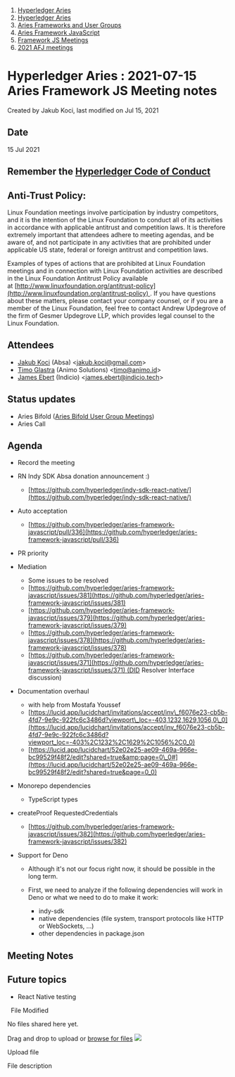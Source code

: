 1. [Hyperledger Aries](index.html)
2. [Hyperledger Aries](Hyperledger-Aries_18481154.html)
3. [Aries Frameworks and User Groups](Aries-Frameworks-and-User-Groups_18481290.html)
4. [Aries Framework JavaScript](Aries-Framework-JavaScript_18482463.html)
5. [Framework JS Meetings](Framework-JS-Meetings_18482467.html)
6. [2021 AFJ meetings](2021-AFJ-meetings_18514593.html)

# Hyperledger Aries : 2021-07-15 Aries Framework JS Meeting notes

Created by Jakub Koci, last modified on Jul 15, 2021

## Date

15 Jul 2021

## Remember the [Hyperledger Code of Conduct](https://lf-hyperledger.atlassian.net/wiki/display/HYP/Hyperledger+Code+of+Conduct)

## Anti-Trust Policy:

Linux Foundation meetings involve participation by industry competitors, and it is the intention of the Linux Foundation to conduct all of its activities in accordance with applicable antitrust and competition laws. It is therefore extremely important that attendees adhere to meeting agendas, and be aware of, and not participate in any activities that are prohibited under applicable US state, federal or foreign antitrust and competition laws.

Examples of types of actions that are prohibited at Linux Foundation meetings and in connection with Linux Foundation activities are described in the Linux Foundation Antitrust Policy available at [http://www.linuxfoundation.org/antitrust-policy](http://www.linuxfoundation.org/antitrust-policy) . If you have questions about these matters, please contact your company counsel, or if you are a member of the Linux Foundation, feel free to contact Andrew Updegrove of the firm of Gesmer Updegrove LLP, which provides legal counsel to the Linux Foundation.

## Attendees

- [Jakub Koci](https://lf-hyperledger.atlassian.net/wiki/people/557058:a09deeb2-174a-4e43-9fd0-890f4d055dd5?ref=confluence) (Absa) &lt;jakub.koci@gmail.com&gt;
- [Timo Glastra](https://lf-hyperledger.atlassian.net/wiki/people/5f64a069a1048d0069073500?ref=confluence) (Animo Solutions) &lt;timo@animo.id&gt;
- [James Ebert](https://lf-hyperledger.atlassian.net/wiki/people/557058:1b65ef69-a9c7-4f13-8ac7-eca3c34f5f97?ref=confluence) (Indicio) &lt;james.ebert@indicio.tech&gt;

## Status updates

- Aries Bifold ([Aries Bifold User Group Meetings](Aries-Bifold-User-Group-Meetings_18490725.html))
- Aries Call

## Agenda

- Record the meeting
- RN Indy SDK Absa donation announcement :)
  
  - [https://github.com/hyperledger/indy-sdk-react-native/](https://github.com/hyperledger/indy-sdk-react-native/)
- Auto acceptation
  
  - [https://github.com/hyperledger/aries-framework-javascript/pull/336](https://github.com/hyperledger/aries-framework-javascript/pull/336)
- PR priority
- Mediation
  
  - Some issues to be resolved
  - [https://github.com/hyperledger/aries-framework-javascript/issues/381](https://github.com/hyperledger/aries-framework-javascript/issues/381)
  - [https://github.com/hyperledger/aries-framework-javascript/issues/379](https://github.com/hyperledger/aries-framework-javascript/issues/379)
  - [https://github.com/hyperledger/aries-framework-javascript/issues/378](https://github.com/hyperledger/aries-framework-javascript/issues/378)
  - [https://github.com/hyperledger/aries-framework-javascript/issues/371](https://github.com/hyperledger/aries-framework-javascript/issues/371) (DID Resolver Interface discussion)
- Documentation overhaul
  
  - with help from Mostafa Youssef
  - [https://lucid.app/lucidchart/invitations/accept/inv\_f6076e23-cb5b-4fd7-9e9c-922fc6c3486d?viewport\_loc=-403,1232,1629,1056,0\_0](https://lucid.app/lucidchart/invitations/accept/inv_f6076e23-cb5b-4fd7-9e9c-922fc6c3486d?viewport_loc=-403%2C1232%2C1629%2C1056%2C0_0)
  - [https://lucid.app/lucidchart/52e02e25-ae09-469a-966e-bc99529f48f2/edit?shared=true&amp;page=0\_0#](https://lucid.app/lucidchart/52e02e25-ae09-469a-966e-bc99529f48f2/edit?shared=true&page=0_0)
- Monorepo dependencies
  
  - TypeScript types
- createProof RequestedCredentials
  
  - [https://github.com/hyperledger/aries-framework-javascript/issues/382](https://github.com/hyperledger/aries-framework-javascript/issues/382)
- Support for Deno
  
  - Although it's not our focus right now, it should be possible in the long term.
  - First, we need to analyze if the following dependencies will work in Deno or what we need to do to make it work:
    
    - indy-sdk
    - native dependencies (file system, transport protocols like HTTP or WebSockets, ...)
    - other dependencies in package.json

## Meeting Notes

## Future topics

- React Native testing

  File Modified

No files shared here yet.

Drag and drop to upload or [browse for files]() ![](images/icons/wait.gif)

Upload file

File description
